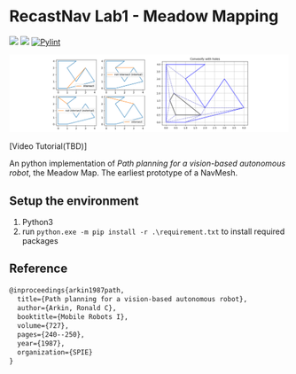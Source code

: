 # RecastNav Lab1 - Meadow Mapping

![](https://img.shields.io/github/license/liubai01/DiveRecastNav-Lab1-MeadowMapping) ![](https://img.shields.io/github/stars/liubai01/DiveRecastNav-Lab1-MeadowMapping) [![Pylint](https://github.com/liubai01/DiveRecastNav-Lab1-MeadowMapping/actions/workflows/pylint.yml/badge.svg)](https://github.com/liubai01/DiveRecastNav-Lab1-MeadowMapping/actions/workflows/pylint.yml)

![](docs/banner.png)


[Video Tutorial(TBD)]

An python implementation of *Path planning for a vision-based autonomous robot*, the Meadow Map. The earliest prototype of a NavMesh.

## Setup the environment

1. Python3
2. run `python.exe -m pip install -r .\requirement.txt` to install required packages

## Reference

```
@inproceedings{arkin1987path,
  title={Path planning for a vision-based autonomous robot},
  author={Arkin, Ronald C},
  booktitle={Mobile Robots I},
  volume={727},
  pages={240--250},
  year={1987},
  organization={SPIE}
}
```

